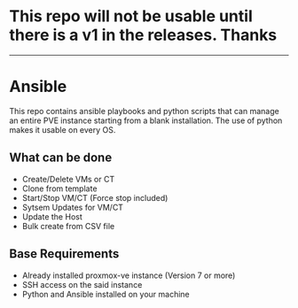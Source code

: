 # This repo will not be usable until there is a v1 in the releases. Thanks

---

# Ansible

This repo contains ansible playbooks and python scripts that can manage an entire PVE instance starting from a blank installation.
The use of python makes it usable on every OS.

## What can be done
- Create/Delete VMs or CT
- Clone from template
- Start/Stop VM/CT (Force stop included)
- Sytsem Updates for VM/CT
- Update the Host
- Bulk create from CSV file

## Base Requirements
- Already installed proxmox-ve instance (Version 7 or more)
- SSH access on the said instance
- Python and Ansible installed on your machine

